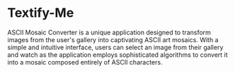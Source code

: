 # Textify-Me
ASCII Mosaic Converter is a unique application designed to transform images from the user's gallery into captivating ASCII art mosaics. With a simple and intuitive interface, users can select an image from their gallery and watch as the application employs sophisticated algorithms to convert it into a mosaic composed entirely of ASCII characters.
